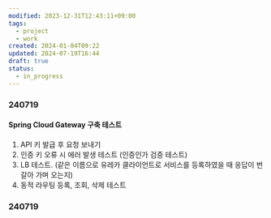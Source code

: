 ```yaml
---
modified: 2023-12-31T12:43:11+09:00
tags:
  - project
  - work
created: 2024-01-04T09:22
updated: 2024-07-19T16:44
draft: true
status:
  - in_progress
---
```


### 240719

#### Spring Cloud Gateway 구축 테스트

1. API 키 발급 후 요청 보내기
2. 인증 키 오류 시 에러 발생 테스트 (인증인가 검증 테스트)
3. LB 테스트. (같은 이름으로 유레카 클라이언트로 서비스를 등록하였을 때 응답이 번갈아 가며 오는지)
4. 동적 라우팅 등록, 조회, 삭제 테스트

### 240719
